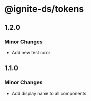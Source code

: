 # @ignite-ds/tokens

## 1.2.0

### Minor Changes

- Add new test color

## 1.1.0

### Minor Changes

- Add display name to all components
